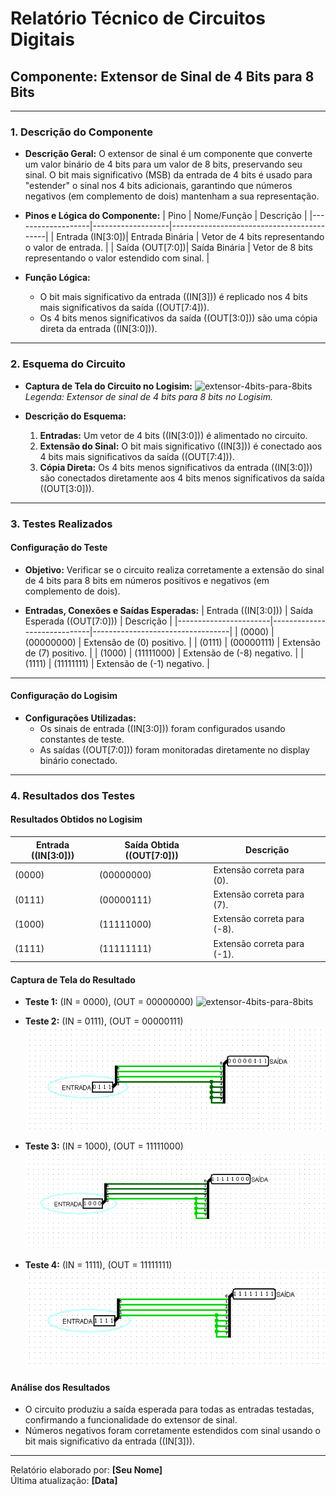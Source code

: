 # **Relatório Técnico de Circuitos Digitais**

## **Componente: Extensor de Sinal de 4 Bits para 8 Bits**

---

### **1. Descrição do Componente**

- **Descrição Geral:**
  O extensor de sinal é um componente que converte um valor binário de 4 bits para um valor de 8 bits, preservando seu sinal. O bit mais significativo (MSB) da entrada de 4 bits é usado para "estender" o sinal nos 4 bits adicionais, garantindo que números negativos (em complemento de dois) mantenham a sua representação.

- **Pinos e Lógica do Componente:**
  | Pino              | Nome/Função       | Descrição                                   |
  |-------------------|-------------------|-------------------------------------------|
  | Entrada \(IN[3:0]\)| Entrada Binária  | Vetor de 4 bits representando o valor de entrada. |
  | Saída \(OUT[7:0]\)| Saída Binária     | Vetor de 8 bits representando o valor estendido com sinal. |

- **Função Lógica:**
  - O bit mais significativo da entrada (\(IN[3]\)) é replicado nos 4 bits mais significativos da saída (\(OUT[7:4]\)).
  - Os 4 bits menos significativos da saída (\(OUT[3:0]\)) são uma cópia direta da entrada (\(IN[3:0]\)).

---

### **2. Esquema do Circuito**

- **Captura de Tela do Circuito no Logisim:**
  <img src="Imagens/EsquemaTransformacao.png" alt="extensor-4bits-para-8bits" />
  *Legenda: Extensor de sinal de 4 bits para 8 bits no Logisim.*

- **Descrição do Esquema:**
    1. **Entradas:** Um vetor de 4 bits (\(IN[3:0]\)) é alimentado no circuito.
    2. **Extensão do Sinal:** O bit mais significativo (\(IN[3]\)) é conectado aos 4 bits mais significativos da saída (\(OUT[7:4]\)).
    3. **Cópia Direta:** Os 4 bits menos significativos da entrada (\(IN[3:0]\)) são conectados diretamente aos 4 bits menos significativos da saída (\(OUT[3:0]\)).

---

### **3. Testes Realizados**

#### **Configuração do Teste**

- **Objetivo:**
  Verificar se o circuito realiza corretamente a extensão do sinal de 4 bits para 8 bits em números positivos e negativos (em complemento de dois).

- **Entradas, Conexões e Saídas Esperadas:**
  | Entrada (\(IN[3:0]\)) | Saída Esperada (\(OUT[7:0]\)) | Descrição                        |
  |-----------------------|-----------------------------|----------------------------------|
  | \(0000\)              | \(00000000\)                | Extensão de \(0\) positivo.      |
  | \(0111\)              | \(00000111\)                | Extensão de \(7\) positivo.      |
  | \(1000\)              | \(11111000\)                | Extensão de \(-8\) negativo.     |
  | \(1111\)              | \(11111111\)                | Extensão de \(-1\) negativo.     |

---

#### **Configuração do Logisim**

- **Configurações Utilizadas:**
  - Os sinais de entrada (\(IN[3:0]\)) foram configurados usando constantes de teste.
  - As saídas (\(OUT[7:0]\)) foram monitoradas diretamente no display binário conectado.

---

### **4. Resultados dos Testes**

#### **Resultados Obtidos no Logisim**
| Entrada (\(IN[3:0]\)) | Saída Obtida (\(OUT[7:0]\)) | Descrição                       |
|-----------------------|---------------------------|---------------------------------|
| \(0000\)              | \(00000000\)              | Extensão correta para \(0\).    |
| \(0111\)              | \(00000111\)              | Extensão correta para \(7\).    |
| \(1000\)              | \(11111000\)              | Extensão correta para \(-8\).   |
| \(1111\)              | \(11111111\)              | Extensão correta para \(-1\).   |

#### **Captura de Tela do Resultado**
- **Teste 1:** \(IN = 0000\), \(OUT = 00000000\)
  <img src="Imagens/EsquemaTransformacao.png" alt="extensor-4bits-para-8bits" />

- **Teste 2:** \(IN = 0111\), \(OUT = 00000111\)
  ![Teste 2](./Imagens/extensor-teste2.png)

- **Teste 3:** \(IN = 1000\), \(OUT = 11111000\)
  ![Teste 3](./Imagens/extensor-teste3.png)

- **Teste 4:** \(IN = 1111\), \(OUT = 11111111\)
  ![Teste 4](./Imagens/extensor-teste4.png)

#### **Análise dos Resultados**
- O circuito produziu a saída esperada para todas as entradas testadas, confirmando a funcionalidade do extensor de sinal.
- Números negativos foram corretamente estendidos com sinal usando o bit mais significativo da entrada (\(IN[3]\)).

---

Relatório elaborado por: **[Seu Nome]**  
Última atualização: **[Data]**
